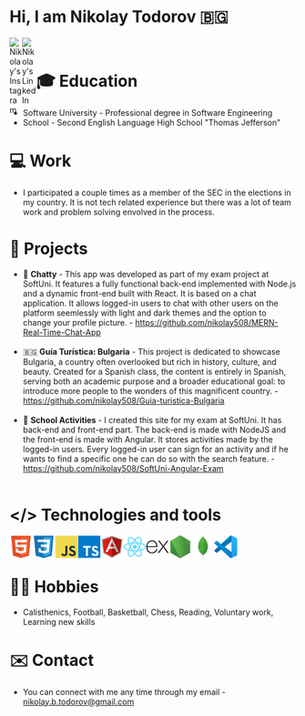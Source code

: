 # Hi, I am Nikolay Todorov 🇧🇬
<a href="https://www.instagram.com/nikolay508/">
  <img align="left" alt="Nikolay's Instagram" width="22px" src="https://raw.githubusercontent.com/hussainweb/hussainweb/main/icons/instagram.png" />
</a>
<a href="https://www.linkedin.com/in/n-todorov508/">
  <img align="left" alt="Nikolay's LinkedIn" width="25px" src="https://github.com/gauravghongde/social-icons/blob/master/PNG/Color/LinkedIN.png" />
</a>
<br>

# 🎓 Education
- Software University - Professional degree in Software Engineering
- School - Second English Language High School "Thomas Jefferson"

# 💻 Work
- I participated a couple times as a member of the SEC in the elections in my country.
It is not tech related experience but there was a lot of team work and problem solving envolved in the process.

# 🚀 Projects
- 💬 **Chatty** - This app was developed as part of my exam project at SoftUni. It features a fully functional back-end implemented with Node.js and a dynamic front-end built with React. It is based on a chat application. It allows logged-in users to chat with other users on the platform seemlessly with light and dark themes and the option to change your profile picture. - https://github.com/nikolay508/MERN-Real-Time-Chat-App <br><br> 
- 🇧🇬 **Guía Turística: Bulgaria** - This project is dedicated to showcase Bulgaria, a country often overlooked but rich in history, culture, and beauty. Created for a Spanish class, the content is entirely in Spanish, serving both an academic purpose and a broader educational goal: to introduce more people to the wonders of this magnificent country. - https://github.com/nikolay508/Guia-turistica-Bulgaria <br><br> 
- 🏈 **School Activities** - I created this site for my exam at SoftUni. It has back-end and front-end part. The back-end is made with NodeJS and the front-end is made with Angular. It stores activities made by the logged-in users. Every logged-in user can sign for an activity and if he wants to find a specific one he can do so with the search feature. - https://github.com/nikolay508/SoftUni-Angular-Exam <br><br> 

# </> Technologies and tools

<img align="left" alt="html" width="40px" src="https://github.com/devicons/devicon/blob/master/icons/html5/html5-original.svg" />
<img align="left" alt="css" width="40px" src="https://github.com/devicons/devicon/blob/master/icons/css3/css3-original.svg" />
<img align="left" alt="javascript" width="40px" src="https://github.com/devicons/devicon/blob/master/icons/javascript/javascript-original.svg" />
<img align="left" alt="typescript" width="40px" src="https://github.com/devicons/devicon/blob/master/icons/typescript/typescript-original.svg" />
<img align="left" alt="angular" width="40px" src="https://github.com/devicons/devicon/blob/master/icons/angularjs/angularjs-original.svg" />
<img align="left" alt="react" width="40px" src="https://github.com/devicons/devicon/blob/master/icons/react/react-original.svg" />
<img align="left" alt="express" width="40px" src="https://github.com/devicons/devicon/blob/master/icons/express/express-original.svg" />
<img align="left" alt="nodejs" width="40px" src="https://github.com/devicons/devicon/blob/master/icons/nodejs/nodejs-original.svg" />
<img align="left" alt="mongodb" width="40px" src="https://github.com/devicons/devicon/blob/master/icons/mongodb/mongodb-original.svg" />
<img align="left" alt="heroku" width="40px" src="https://github.com/devicons/devicon/blob/master/icons/vscode/vscode-original.svg" />
<br><br>

# 🏋️‍♂️ Hobbies
- Calisthenics, Football, Basketball, Chess, Reading, Voluntary work, Learning new skills

# ✉️ Contact
- You can connect with me any time through my email - nikolay.b.todorov@gmail.com
